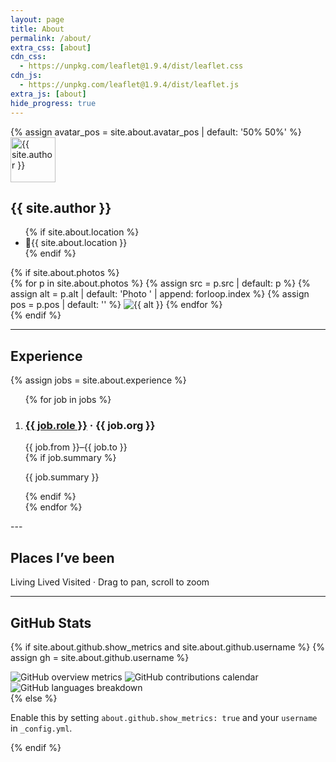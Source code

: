 ```yaml
---
layout: page
title: About
permalink: /about/
extra_css: [about]
cdn_css:
  - https://unpkg.com/leaflet@1.9.4/dist/leaflet.css
cdn_js:
  - https://unpkg.com/leaflet@1.9.4/dist/leaflet.js
extra_js: [about]
hide_progress: true
---
```


<section class="about-hero">
  {% assign avatar_pos = site.about.avatar_pos | default: '50% 50%' %}
  <img class="about-avatar" src="{{ site.author_avatar | relative_url }}" alt="{{ site.author }}" width="72" height="72" style="object-position: {{ avatar_pos }};">
  <div class="about-intro">
    <h2 class="about-name">{{ site.author }}</h2>
    <ul class="about-meta">
      {% if site.about.location %}<li><span class="emoji">📍</span>{{ site.about.location }}</li>{% endif %}
    </ul>
  </div>
  {% if site.about.photos %}
  <div class="about-photos">
    {% for p in site.about.photos %}
      {% assign src = p.src | default: p %}
      {% assign alt = p.alt | default: 'Photo ' | append: forloop.index %}
      {% assign pos = p.pos | default: '' %}
      <img src="{{ src | relative_url }}" alt="{{ alt }}" loading="lazy"{% if pos %} style="object-position: {{ pos }};"{% endif %}>
    {% endfor %}
  </div>
  {% endif %}
</section>

---

## Experience

{% assign jobs = site.about.experience %}

<ol class="timeline">
  {% for job in jobs %}
  <li class="timeline-item">
    <div class="timeline-dot" aria-hidden="true"></div>
    <div class="timeline-body">
      <div class="timeline-head">
        <h3><a href="{{ job.url }}" target="_blank" rel="noopener">{{ job.role }}</a> · {{ job.org }}</h3>
        <span class="timeline-when">{{ job.from }}–{{ job.to }}</span>
      </div>
      {% if job.summary %}<p>{{ job.summary }}</p>{% endif %}
    </div>
  </li>
  {% endfor %}
</ol>
---

## Places I’ve been

<div id="placesMap" class="places-map" aria-label="Map of places I've been"></div>
<div class="map-legend" aria-label="Legend">
  <span class="leg living"></span> Living
  <span class="leg lived"></span> Lived
  <span class="leg visited"></span> Visited
  <span class="sep">·</span>
  <span class="hint">Drag to pan, scroll to zoom</span>
</div>

<script>
  window.ABOUT_PLACES = {{ site.about.places | jsonify }};
</script>

---

## GitHub Stats
{% if site.about.github.show_metrics and site.about.github.username %}
{% assign gh = site.about.github.username %}
<div class="gh-stack">
  <div class="gh-row gh-two">
    <img class="gh-img" src="https://raw.githubusercontent.com/{{ gh }}/{{ gh }}/main/metrics.svg" alt="GitHub overview metrics" loading="lazy">
    <img class="gh-img" src="https://raw.githubusercontent.com/{{ gh }}/{{ gh }}/main/calendar.svg" alt="GitHub contributions calendar" loading="lazy">
  </div>
  <div class="gh-row gh-center">
    <img class="gh-img" src="https://raw.githubusercontent.com/{{ gh }}/{{ gh }}/main/languages.svg" alt="GitHub languages breakdown" loading="lazy">
  </div>
  
</div>
{% else %}
<p>Enable this by setting <code>about.github.show_metrics: true</code> and your <code>username</code> in <code>_config.yml</code>.</p>
{% endif %}
